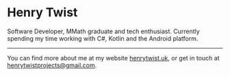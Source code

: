 # Henry Twist

Software Developer, MMath graduate and tech enthusiast. Currently spending my time working with C#, Kotlin and the Android platform.

---

You can find more about me at my website [henrytwist.uk](https://www.henrytwist.uk), or get in touch at [henrytwistprojects@gmail.com](mailto:henrytwistprojects@gmail.com).
